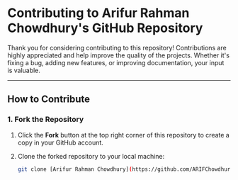# Contributing to Arifur Rahman Chowdhury's GitHub Repository

Thank you for considering contributing to this repository! Contributions are highly appreciated and help improve the quality of the projects. Whether it's fixing a bug, adding new features, or improving documentation, your input is valuable.

---

## **How to Contribute**

### 1. Fork the Repository

1. Click the **Fork** button at the top right corner of this repository to create a copy in your GitHub account.
2. Clone the forked repository to your local machine:

   ```bash
   git clone [Arifur Rahman Chowdhury](https://github.com/ARIFChowdhury-CODEX/Arif).git
